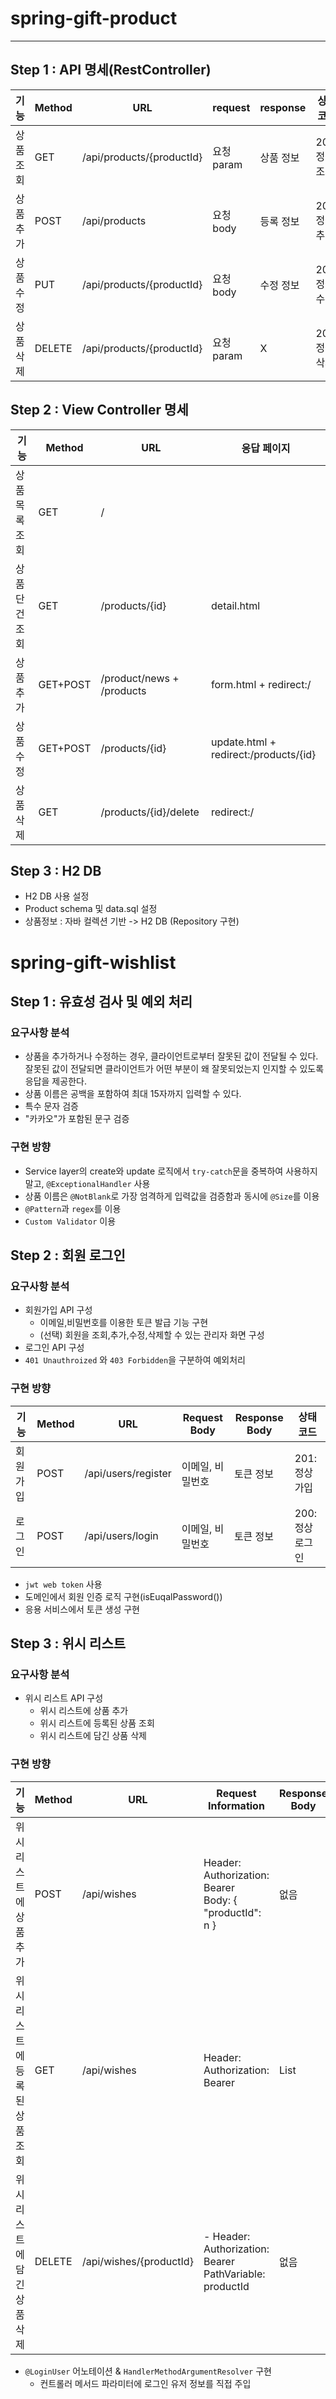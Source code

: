 # spring-gift-product
***
## Step 1 : API 명세(RestController)
| 기능    | Method | URL                       |request|response| 상태코드     |
|-------|-------|---------------------------|----|----|----------|
| 상품 조회 | GET| /api/products/{productId} |요청 param|상품 정보| 200:정상조회 |
| 상품 추가 |POST| /api/products             |요청 body|등록 정보| 201:정상추가 |
| 상품 수정 |PUT| /api/products/{productId} |요청 body|수정 정보| 200:정상수정 |
| 상품 삭제 |DELETE| /api/products/{productId} |요청 param|X| 204:정상삭제 |

## Step 2 : View Controller 명세
| 기능    | Method | URL            |응답 페이지   |
|-------|-------|------------------|----------|
| 상품 목록 조회 | GET| / || index.html|
| 상품 단건 조회 |GET| /products/{id} |detail.html |
| 상품 추가 |GET+POST| /product/news + /products      |form.html + redirect:/|
| 상품 수정 |GET+POST| /products/{id} |update.html + redirect:/products/{id} |
| 상품 삭제 |GET| /products/{id}/delete | redirect:/ |

## Step 3 : H2 DB
- H2 DB 사용 설정
- Product schema 및 data.sql 설정
- 상품정보 : 자바 컬렉션 기반 -> H2 DB (Repository 구현)

# spring-gift-wishlist

## Step 1 : 유효성 검사 및 예외 처리
### 요구사항 분석
- 상품을 추가하거나 수정하는 경우, 클라이언트로부터 잘못된 값이 전달될 수 있다. 
  잘못된 값이 전달되면 클라이언트가 어떤 부분이 왜 잘못되었는지 인지할 수 있도록 응답을 제공한다.
- 상품 이름은 공백을 포함하여 최대 15자까지 입력할 수 있다.
- 특수 문자 검증
- "카카오"가 포함된 문구 검증
### 구현 방향  
- Service layer의 create와 update 로직에서 `try-catch`문을 중복하여 사용하지말고, `@ExceptionalHandler` 사용
- 상품 이름은 `@NotBlank`로 가장 엄격하게 입력값을 검증함과 동시에 `@Size`를 이용
- `@Pattern`과 `regex`를 이용
- `Custom Validator` 이용

## Step 2 : 회원 로그인
### 요구사항 분석
- 회원가입 API 구성
  - 이메일,비밀번호를 이용한 토큰 발급 기능 구현
  - (선택) 회원을 조회,추가,수정,삭제할 수 있는 관리자 화면 구성
- 로그인 API 구성
- ``401 Unauthroized`` 와 ``403 Forbidden``을 구분하여 예외처리 
### 구현 방향
| 기능   | Method | URL                 |Request Body | Response Body | 상태코드      |
|------|--------|---------------------|--------------|---------------|-----------|
| 회원가입 | POST   | /api/users/register | 이메일, 비밀번호| 토큰 정보| 201:정상가입  |
| 로그인  | POST   | /api/users/login    | 이메일, 비밀번호 | 토큰 정보| 200:정상로그인 |
- ``jwt web token`` 사용
- 도메인에서 회원 인증 로직 구현(isEuqalPassword())
- 응용 서비스에서 토큰 생성 구현

## Step 3 : 위시 리스트
### 요구사항 분석
- 위시 리스트 API 구성
  - 위시 리스트에 상품 추가
  - 위시 리스트에 등록된 상품 조회
  - 위시 리스트에 담긴 상품 삭제
### 구현 방향
| 기능                | Method | URL                     | Request Information                                               | Response Body            | 상태코드   |
|-------------------|--------|-------------------------|-------------------------------------------------------------------|--------------------------|--------|
| 위시 리스트에 상품 추가     | POST   | /api/wishes             | Header: Authorization: Bearer <JWT> <br/> Body: { "productId": n } | 없음                       | 201 |
| 위시 리스트에 등록된 상품 조회 | GET    | /api/wishes             | Header: Authorization: Bearer <JWT>                               | List<ProductResponseDto> | 200    |
| 위시 리스트에 담긴 상품 삭제  | DELETE | /api/wishes/{productId} | - Header: Authorization: Bearer <JWT> <br/> PathVariable: productId   | 없음                       | 204    |
- `@LoginUser` 어노테이션 & `HandlerMethodArgumentResolver` 구현
  - 컨트롤러 메서드 파라미터에 로그인 유저 정보를 직접 주입